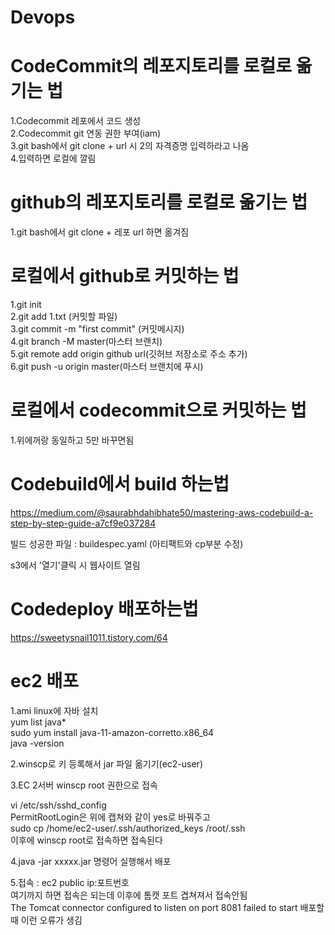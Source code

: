 # Devops 

# CodeCommit의 레포지토리를 로컬로 옮기는 법
1.Codecommit 레포에서 코드 생성   
2.Codecommit git 연동 권한 부여(iam)   
3.git bash에서 git clone + url 시 2의 자격증명 입력하라고 나옴   
4.입력하면 로컬에 깔림   

# github의 레포지토리를 로컬로 옮기는 법
1.git bash에서 git clone + 레포 url 하면 옮겨짐

# 로컬에서 github로 커밋하는 법
1.git init   
2.git add 1.txt (커밋할 파일)   
3.git commit -m "first commit" (커밋메시지)   
4.git branch -M master(마스터 브랜치)   
5.git remote add origin github url(깃허브 저장소로 주소 추가)   
6.git push -u origin master(마스터 브랜치에 푸시)   

# 로컬에서 codecommit으로 커밋하는 법
1.위에꺼랑 동일하고 5만 바꾸면됨

# Codebuild에서 build 하는법
https://medium.com/@saurabhdahibhate50/mastering-aws-codebuild-a-step-by-step-guide-a7cf9e037284

빌드 성공한 파일 : buildespec.yaml (아티팩트와 cp부분 수정)

s3에서 '열기'클릭 시 웹사이트 열림

# Codedeploy 배포하는법
https://sweetysnail1011.tistory.com/64

# ec2 배포 
1.ami linux에 자바 설치   
yum list java*   
sudo yum install java-11-amazon-corretto.x86_64   
java -version   

2.winscp로 키 등록해서 jar 파일 옮기기(ec2-user)   

3.EC 2서버 winscp root 권한으로 접속   

vi /etc/ssh/sshd_config   
PermitRootLogin은 위에 캡쳐와 같이 yes로 바꿔주고      
sudo cp /home/ec2-user/.ssh/authorized_keys /root/.ssh      
이후에 winscp root로 접속하면 접속된다   


4.java -jar xxxxx.jar 명령어 실행해서 배포 
   
5.접속 : ec2 public ip:포트번호   
여기까지 하면 접속은 되는데 이후에 톰캣 포트 겹쳐져서 접속안됨  
The Tomcat connector configured to listen on port 8081 failed to start 배포할때 이런 오류가 생김   

